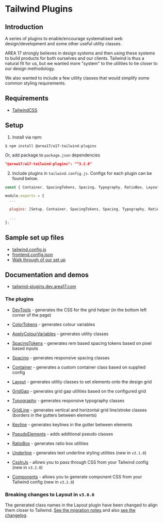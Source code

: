 # Tailwind Plugins

## Introduction

A series of plugins to enable/encourage systematised web design/development and some other useful utility classes.

AREA 17 strongly believes in design systems and then using these systems to build products for both ourselves and our clients. Tailwind is thus a natural fit for us, but we wanted more "system" to the utilities to tie closer to our design methodology.

We also wanted to include a few utility classes that would simplify some common styling requirements.

## Requirements

* [TailwindCSS](https://tailwindcss.com/)

## Setup

1. Install via npm:

```shell
$ npm install @area17/a17-tailwind-plugins
```

Or, add package to `package.json` dependencies

```json
"@area17/a17-tailwind-plugins": "^3.2.0"
```

2. Include plugins in `tailwind.config.js`. Configs for each plugin can be found below.

```javascript
const { Container, SpacingTokens, Spacing, Typography, RatioBox, Layout, Keyline, PseudoElements, GridGap } = require('@area17/a17-tailwind-plugins');

module.exports = {
  ...

  plugins: [Setup, Container, SpacingTokens, Spacing, Typography, RatioBox, Layout, Keyline, PseudoElements, GridGap, GridLine]

  ...
};
```

## Sample set up files

* [tailwind.config.js](https://code.area17.com/a17/tailwind-plugins/-/blob/v2/sample/tailwind.config.js)
* [frontend.config.json](https://code.area17.com/a17/tailwind-plugins/-/blob/v2/sample/frontend.config.json)
* [Walk through of our set up](http://tailwind-plugins.dev.area17.com/Setup.php)


## Documentation and demos

* [tailwind-plugins.dev.area17.com](http://tailwind-plugins.dev.area17.com/)

### The plugins

* [DevTools](http://tailwind-plugins.dev.area17.com/DevTools.php) - generates the CSS for the grid helper (in the bottom left corner of the page)

* [ColorTokens](http://tailwind-plugins.dev.area17.com/ColorTokens.php) - generates colour variables
* [ApplyColourVariables](http://tailwind-plugins.dev.area17.com/ApplyColourVariables.php) - generates utility classes

* [SpacingTokens](http://tailwind-plugins.dev.area17.com/SpacingTokens.php) - generates rem based spacing tokens based on pixel based inputs
* [Spacing](http://tailwind-plugins.dev.area17.com/Spacing.php) - generates responsive spacing classes

* [Container](http://tailwind-plugins.dev.area17.com/Container.php) - generates a custom container class based on supplied config
* [Layout](http://tailwind-plugins.dev.area17.com/Layout.php) - generates utility classes to set elements onto the design grid
* [GridGap](http://tailwind-plugins.dev.area17.com/GridGap.php) - generates grid gap utilities based on the configured grid

* [Typography](http://tailwind-plugins.dev.area17.com/Typography.php) - generates responsive typography classes

* [GridLine](http://tailwind-plugins.dev.area17.com/GridLine.php) - generates vertical and horizontal grid line/stroke classes (borders in the gutters between elements)
* [Keyline](http://tailwind-plugins.dev.area17.com/Keyline.php) - generates keylines in the gutter between elements

* [PseudoElements](http://tailwind-plugins.dev.area17.com/PseudoElements.php) - adds additional pseudo classes

* [RatioBox](http://tailwind-plugins.dev.area17.com/RatioBox.php) - generates ratio box utilities

* [Underline](http://tailwind-plugins.dev.area17.com/Underline.php) - generates text underline styling utilities (new in `v3.1.0`)

* [CssInJs](http://tailwind-plugins.dev.area17.com/CssInJs.php) - allows you to pass through CSS from your Tailwind config (new in `v3.2.0`)
* [Components](http://tailwind-plugins.dev.area17.com/Components.php) - allows you to generate component CSS from your Tailwind config (new in `v3.2.0`)


### Breaking changes to Layout in `v3.0.0`

The generated class names in the Layout plugin have been changed to align them closer to Tailwind. [See the migration notes](http://tailwind-plugins.dev.area17.com/Layout.php#v3-0-0) and also [see the changelog](https://github.com/area17/tailwind-plugins/blob/main/changelog.md#300---2021-12-07).

